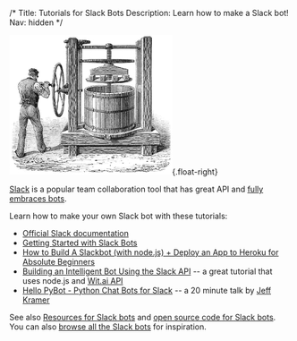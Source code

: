 /*
Title: Tutorials for Slack Bots
Description: Learn how to make a Slack bot!
Nav: hidden
*/

![Hard at work, no slacking off](/content/images/illustrations/marc-press.jpg){.float-right}

[Slack](https://slack.com/) is a popular team collaboration tool that has great API and [fully embraces bots](http://www.theguardian.com/technology/2015/sep/03/slack-killing-email-chatbots-ai).

Learn how to make your own Slack bot with these tutorials:

- [Official Slack documentation](https://api.slack.com/bot-users)
- [Getting Started with Slack Bots](http://www.sitepoint.com/getting-started-slack-bots/)
- [How to Build A Slackbot (with node.js) + Deploy an App to Heroku for Absolute Beginners](http://blog.npmjs.org/post/128237577345/how-to-build-a-slackbot-deploy-an-app-to-heroku)
- [Building an Intelligent Bot Using the Slack API](http://nordicapis.com/building-an-intelligent-bot-using-the-slack-api/) -- a great tutorial that uses node.js and [Wit.ai API](https://wit.ai/)
- [Hello PyBot - Python Chat Bots for Slack](https://www.youtube.com/watch?v=7jwwhk5W56A) -- a 20 minute talk by [Jeff Kramer](https://twitter.com/jeffk)

See also [Resources for Slack bots](/resources/slackbots) and [open source code for Slack bots](/tag/slack+opensource). You can also [browse all the Slack bots](/tag/slackbot) for inspiration.